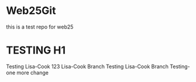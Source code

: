 # Web25Git
this is a test repo for web25
# TESTING H1
Testing Lisa-Cook 123
Lisa-Cook Branch Testing
Lisa-Cook Branch Testing-one more change
